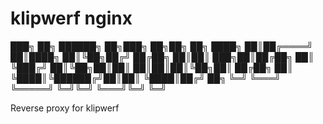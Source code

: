 # klipwerf nginx

███╗   ██╗ ██████╗ ██╗███╗   ██╗██╗  ██╗
████╗  ██║██╔════╝ ██║████╗  ██║╚██╗██╔╝
██╔██╗ ██║██║  ███╗██║██╔██╗ ██║ ╚███╔╝ 
██║╚██╗██║██║   ██║██║██║╚██╗██║ ██╔██╗ 
██║ ╚████║╚██████╔╝██║██║ ╚████║██╔╝ ██╗
╚═╝  ╚═══╝ ╚═════╝ ╚═╝╚═╝  ╚═══╝╚═╝  ╚═╝

Reverse proxy for klipwerf
